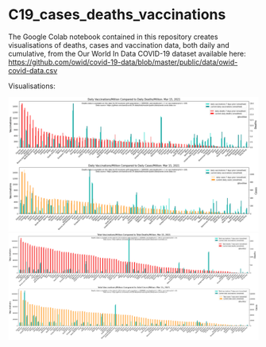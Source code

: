 # C19_cases_deaths_vaccinations
The Google Colab notebook contained in this repository creates visualisations of deaths, cases and vaccination data, both daily and cumulative, from the Our World In Data COVID-19 dataset available here: https://github.com/owid/covid-19-data/blob/master/public/data/owid-covid-data.csv

Visualisations:

![Daily](https://github.com/babsyco/C19_cases_deaths_vaccinations/blob/main/daily%20vaccine%20vs%20deaths%20per%20capita.png)
![Cumulative](https://github.com/babsyco/C19_cases_deaths_vaccinations/blob/main/cumulative%20vaccine%20vs%20deaths%20per%20capita.png)
